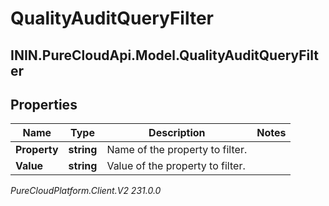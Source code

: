 # QualityAuditQueryFilter

## ININ.PureCloudApi.Model.QualityAuditQueryFilter

## Properties

|Name | Type | Description | Notes|
|------------ | ------------- | ------------- | -------------|
| **Property** | **string** | Name of the property to filter. | |
| **Value** | **string** | Value of the property to filter. | |



_PureCloudPlatform.Client.V2 231.0.0_
